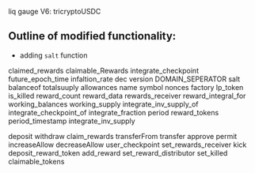 liq gauge V6: tricryptoUSDC

## Outline of modified functionality:
- adding `salt` function




claimed_rewards
claimable_Rewards
integrate_checkpoint
future_epoch_time
infaltion_rate
dec
version
DOMAIN_SEPERATOR
salt
balanceof
totalsuuply
allowances
name
symbol
nonces
factory
lp_token
is_killed
reward_count
reward_data
rewards_receiver
reward_integral_for
working_balances
working_supply
integrate_inv_supply_of
integrate_checkpoint_of
integrate_fraction
period
reward_tokens
period_timestamp
integrate_inv_supply

deposit 
withdraw
claim_rewards
transferFrom
transfer
approve
permit
increaseAllow
decreaseAllow
user_checkpoint
set_rewards_receiver
kick
deposit_reward_token
add_reward
set_reward_distributor
set_killed
claimable_tokens



